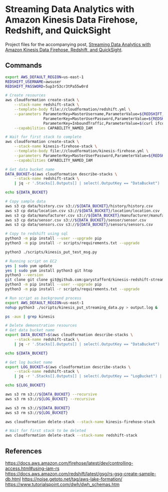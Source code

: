 # Streaming Data Analytics with Amazon Kinesis Data Firehose, Redshift, and QuickSight

Project files for the accompanying post, [Streaming Data Analytics with Amazon Kinesis Data Firehose, Redshift, and QuickSight](https://tinyurl.com/streamingwarehouse).

## Commands

```bash
export AWS_DEFAULT_REGION=us-east-1
REDSHIFT_USERNAME=awsuser
REDSHIFT_PASSWORD=5up3r53cr3tPa55w0rd

# Create resources
aws cloudformation create-stack \
    --stack-name redshift-stack \
    --template-body file://cloudformation/redshift.yml \
    --parameters ParameterKey=MasterUsername,ParameterValue=${REDSHIFT_USERNAME} \
                 ParameterKey=MasterUserPassword,ParameterValue=${REDSHIFT_PASSWORD} \
                 ParameterKey=InboundTraffic,ParameterValue=$(curl ifconfig.me -s)/32 \
    --capabilities CAPABILITY_NAMED_IAM

# Wait for first stack to complete
aws cloudformation create-stack \
    --stack-name kinesis-firehose-stack \
    --template-body file://cloudformation/kinesis-firehose.yml \
    --parameters ParameterKey=MasterUserPassword,ParameterValue=${REDSHIFT_PASSWORD} \
    --capabilities CAPABILITY_NAMED_IAM

# Get data bucket name
DATA_BUCKET=$(aws cloudformation describe-stacks \
    --stack-name redshift-stack \
    | jq -r '.Stacks[].Outputs[] | select(.OutputKey == "DataBucket") | .OutputValue')

echo ${DATA_BUCKET}

# Copy sample data
aws s3 cp data/history.csv s3://${DATA_BUCKET}/history/history.csv
aws s3 cp data/location.csv s3://${DATA_BUCKET}/location/location.csv
aws s3 cp data/manufacturer.csv s3://${DATA_BUCKET}/manufacturer/manufacturer.csv
aws s3 cp data/sensor.csv s3://${DATA_BUCKET}/sensor/sensor.csv
aws s3 cp data/sensors.csv s3://${DATA_BUCKET}/sensors/sensors.csv

# Copy to redshift using sql
python3 -m pip install --user --upgrade pip
python3 -m pip install -r scripts/requirements.txt --upgrade

python3 ./scripts/kinesis_put_test_msg.py

# Running script on EC2
yes | sudo yum update
yes | sudo yum install python3 git htop
python3 --version
git clone git clone git@github.com:garystafford/kinesis-redshift-streaming-demo.git
python3 -m pip install --user --upgrade pip
python3 -m pip install -r scripts/requirements.txt --upgrade

# Run script as background process
export AWS_DEFAULT_REGION=us-east-1
nohup python3 ./scripts/kinesis_put_streaming_data.py > output.log &

ps -aux | grep kinesis

# Delete demonstration resources
# Get data bucket name
export DATA_BUCKET=$(aws cloudformation describe-stacks \
    --stack-name redshift-stack \
    | jq -r '.Stacks[].Outputs[] | select(.OutputKey == "DataBucket") | .OutputValue')

echo ${DATA_BUCKET}

# Get log bucket name
export LOG_BUCKET=$(aws cloudformation describe-stacks \
    --stack-name redshift-stack \
    | jq -r '.Stacks[].Outputs[] | select(.OutputKey == "LogBucket") | .OutputValue')

echo ${LOG_BUCKET}

aws s3 rm s3://${DATA_BUCKET} --recursive
aws s3 rm s3://${LOG_BUCKET} --recursive

aws s3 rm s3://${DATA_BUCKET}
aws s3 rm s3://${LOG_BUCKET}

aws cloudformation delete-stack --stack-name kinesis-firehose-stack

# Wait for first stack to be deleted
aws cloudformation delete-stack --stack-name redshift-stack
```

## References

https://docs.aws.amazon.com/firehose/latest/dev/controlling-access.html#using-iam-rs
https://docs.aws.amazon.com/redshift/latest/gsg/rs-gsg-create-sample-db.html
https://noise.getoto.net/tag/aws-lake-formation/
https://www.tutorialspoint.com/dwh/dwh_schemas.htm
